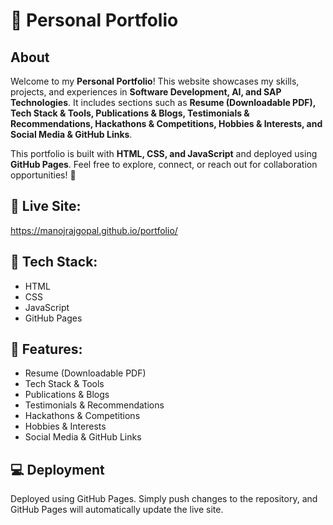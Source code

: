 # 🚀 Personal Portfolio

## About

Welcome to my **Personal Portfolio**! This website showcases my skills, projects, and experiences in **Software Development, AI, and SAP Technologies**. It includes sections such as **Resume (Downloadable PDF), Tech Stack & Tools, Publications & Blogs, Testimonials & Recommendations, Hackathons & Competitions, Hobbies & Interests, and Social Media & GitHub Links**.

This portfolio is built with **HTML, CSS, and JavaScript** and deployed using **GitHub Pages**. Feel free to explore, connect, or reach out for collaboration opportunities! 🚀

## 🔗 Live Site:
https://manojrajgopal.github.io/portfolio/

## 🚀 Tech Stack:
- HTML
- CSS
- JavaScript
- GitHub Pages

## 📂 Features:
- Resume (Downloadable PDF)
- Tech Stack & Tools
- Publications & Blogs
- Testimonials & Recommendations
- Hackathons & Competitions
- Hobbies & Interests
- Social Media & GitHub Links

## 💻 Deployment
Deployed using GitHub Pages. Simply push changes to the repository, and GitHub Pages will automatically update the live site.
